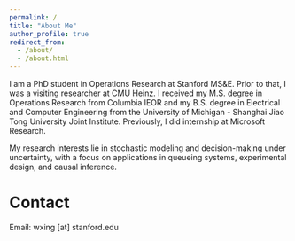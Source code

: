 ```yaml
---
permalink: /
title: "About Me"
author_profile: true
redirect_from: 
  - /about/
  - /about.html
---
```


I am a PhD student in Operations Research at Stanford MS&E. Prior to that, I was a visiting researcher at CMU Heinz. I received my M.S. degree in Operations Research from Columbia IEOR and my B.S. degree in Electrical and Computer Engineering from the University of Michigan - Shanghai Jiao Tong University Joint Institute. Previously, I did internship at Microsoft Research.

My research interests lie in stochastic modeling and decision-making under uncertainty, with a focus on applications in queueing systems, experimental design, and causal inference.

Contact
======
Email: wxing [at] stanford.edu
